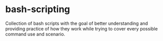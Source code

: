 # bash-scripting
Collection of bash scripts with the goal of better understanding and providing practice of how they work while trying to cover every possible command use and scenario.
